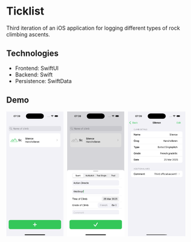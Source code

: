 # Ticklist

Third iteration of an iOS application for logging different types of rock climbing ascents.

## Technologies
- Frontend: SwiftUI
- Backend: Swift
- Persistence: SwiftData

## Demo

<div style="display: flex; gap: 10px;">
    <img src="demo/Homepage.png" alt="Homepage" width="30%">
    <img src="demo/AddClimb.png" alt="Add Climb" width="30%">
    <img src="demo/Details.png" alt="Details" width="30%">
</div>

